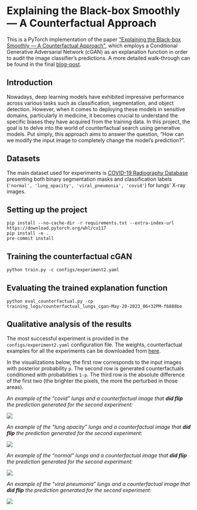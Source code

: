 # Explaining the Black-box Smoothly — A Counterfactual Approach
This is a PyTorch implementation of the paper ["Explaining the Black-box Smoothly — A Counterfactual Approach"](https://www.sciencedirect.com/science/article/abs/pii/S1361841522003498), which employs a Conditional Generative Adversarial Network (cGAN) as an explanation function in order to audit the image classifier’s predictions.
A more detailed walk-through can be found in the final  [blog-post](https://medium.com/@shvetsovdi2/explainable-ai-counterfactual-search-for-generative-models-dca37bba2a1a).

## Introduction
Nowadays, deep learning models have exhibited impressive performance across various tasks such as classification, segmentation, and object detection. However, when it comes to deploying these models in sensitive domains, particularly in medicine, it becomes crucial to understand the specific biases they have acquired from the training data. In this project, the goal is to delve into the world of counterfactual search using generative models. Put simply, this approach aims to answer the question, “How can we modify the input image to completely change the model’s prediction?”.

## Datasets
The main dataset used for experiments is [COVID-19 Radiography Database](https://www.kaggle.com/datasets/tawsifurrahman/covid19-radiography-database?datasetId=576013&sortBy=voteCount) presenting both binary segmentation masks and classification labels (`'normal', 'lung_opacity', 'viral_pneumonia', 'covid'`) for lungs' X-ray images.

## Setting up the project
```
pip install --no-cache-dir -r requirements.txt --extra-index-url https://download.pytorch.org/whl/cu117
pip install -e .
pre-commit install
```

## Training the counterfactual cGAN
```
python train.py -c configs/experiment2.yaml
```

## Evaluating the trained explanation function
```
python eval_counterfactual.py -cp training_logs/counterfactual_lungs_cgan-May-20-2023_06+32PM-f6888be
```

## Qualitative analysis of the results

The most successful experiment is provided in the `configs/experiment2.yaml` configuration file. The weights, counterfactual examples for all the experiments can be downloaded from [here](https://drive.google.com/drive/folders/1M6q2xgq-DTc20Zz1DTQYsRbr9kTnRlJ6?usp=sharing).

In the visualizations below, the first row corresponds to the input images with posterior probability `p`. The second row is generated counterfactuals conditioned with probabilities `1-p`. The third row is the absolute difference of the first two (the brighter the pixels, the more the perturbed in those areas).

<i>An example of the “covid” lungs and a counterfactual image that <b>did flip</b> the prediction generated for the second experiment:</i>

<p align="center">
<img src="demo/a_counterfactual_32_label_3_true_1_pred_1.png" style="display: block; margin: 0 auto" />
</p>

<i>An example of the “lung opacity” lungs and a counterfactual image that <b>did flip</b> the prediction generated for the second experiment:</i>

<p align="center">
<img src="demo/b_counterfactual_54_label_1_true_1_pred_1.png" style="display: block; margin: 0 auto" />
</p>

<i>An example of the “normal” lungs and a counterfactual image that <b>did flip</b> the prediction generated for the second experiment:</i>

<p align="center">
<img src="demo/c_counterfactual_113_label_0_true_0_pred_0.png" style="display: block; margin: 0 auto" />
</p>

<i>An example of the “viral pneumonia” lungs and a counterfactual image that <b>did flip</b> the prediction generated for the second experiment:</i>

<p align="center">
<img src="demo/d_counterfactual_189_label_2_true_1_pred_1.png" style="display: block; margin: 0 auto" />
</p>

